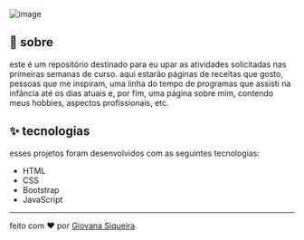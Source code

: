 ![image](blog-codelandia.png)

## 🌈 sobre

este é um repositório destinado para eu upar as atividades solicitadas nas primeiras semanas de curso. aqui estarão páginas de receitas que gosto, pessoas que me inspiram, uma linha do tempo de programas que assisti na infância até os dias atuais e, por fim, uma página sobre mim, contendo meus hobbies, aspectos profissionais, etc.

## ✨ tecnologias

esses projetos foram desenvolvidos com as seguintes tecnologias:

- HTML
- CSS
- Bootstrap
- JavaScript

---

feito com ❤️ por [Giovana Siqueira](https://www.linkedin.com/in/giovana--siqueira/).
